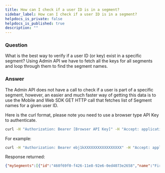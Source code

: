 ```yaml
---
title: How can I check if a user ID is in a segment?
sidebar_label: How can I check if a user ID is in a segment?
helpdocs_is_private: false
helpdocs_is_published: true
description: ""
---
```


<p>
  <button hidden style={{borderRadius:'8px', border:'1px', fontFamily:'Courier New', fontWeight:'800', textAlign:'left'}}> help.split.io link: https://help.split.io/hc/en-us/articles/360033336272-How-to-programmatically-determine-if-a-particular-user-ID-exists-in-a-segment </button>
</p>

### Question

What is the best way to verify if a user ID (or key) exist in a specific segment? Using Admin API we have to fetch all the keys for all segments and loop through them to find the segment names.

### Answer

The Admin API does not have a call to check if a user is part of a specific segment, however, an easier and much faster way of getting this data is to use the Mobile and Web SDK GET HTTP call that fetches list of Segment names for a given user ID.

Here is the curl format, please note you need to use a browser type API Key to authenticate.

```bash
curl -H "Authorization: Bearer [Browser API Key]" -H "Accept: application/json" https://sdk.split.io/api/mySegments/[user id]
```

For example:

```bash
curl -H "Authorization: Bearer ebj1kXXXXXXXXXXXXXXXXX" -H "Accept: application/json" https://sdk.split.io/api/mySegments/testing4321
```

Response returned:

```json
{"mySegments":[{"id":"460f69f0-f426-11e8-92e6-0ed4073e2658","name":"First_Class_Users"}]}
```